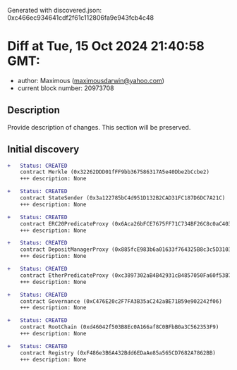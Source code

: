 Generated with discovered.json: 0xc466ec934641cdf2f61c112806fa9e943fcb4c48

# Diff at Tue, 15 Oct 2024 21:40:58 GMT:

- author: Maximous (<maximousdarwin@yahoo.com>)
- current block number: 20973708

## Description

Provide description of changes. This section will be preserved.

## Initial discovery

```diff
+   Status: CREATED
    contract Merkle (0x32262DDD01fFF9bb367586317A5e40Dbe2bCcbe2)
    +++ description: None
```

```diff
+   Status: CREATED
    contract StateSender (0x3a122785bC4d951D132B2CAD31FC187D6DC7A21C)
    +++ description: None
```

```diff
+   Status: CREATED
    contract ERC20PredicateProxy (0x6Aca26bFCE7675FF71C734BF26C8c0aC4039A4Fa)
    +++ description: None
```

```diff
+   Status: CREATED
    contract DepositManagerProxy (0x885fcE983b6a01633f764325B8c3c5D31032C995)
    +++ description: None
```

```diff
+   Status: CREATED
    contract EtherPredicateProxy (0xc3897302aB4B42931cB4857050Fa60f53B775870)
    +++ description: None
```

```diff
+   Status: CREATED
    contract Governance (0xC476E20c2F7FA3B35aC242aBE71B59e902242f06)
    +++ description: None
```

```diff
+   Status: CREATED
    contract RootChain (0xd46042f503B8Ec0A166af8C0BFbB0a3C562353F9)
    +++ description: None
```

```diff
+   Status: CREATED
    contract Registry (0xF486e3B6A432Bdd6EDaAe85a565CD7682A7862BB)
    +++ description: None
```
